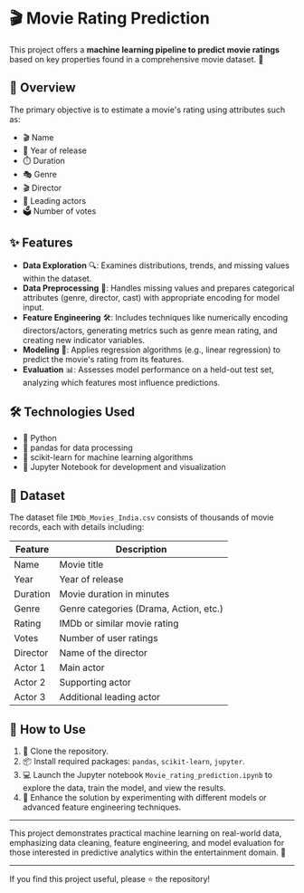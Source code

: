 # 🎬 Movie Rating Prediction

This project offers a **machine learning pipeline to predict movie ratings** based on key properties found in a comprehensive movie dataset. :popcorn:

## 📝 Overview

The primary objective is to estimate a movie's rating using attributes such as:

- 🎬 Name  
- 📆 Year of release  
- ⏱️ Duration  
- 🎭 Genre  
- 🎬 Director  
- 👤 Leading actors  
- 🗳️ Number of votes

## ✨ Features

- **Data Exploration** 🔍: Examines distributions, trends, and missing values within the dataset.
- **Data Preprocessing** 🧹: Handles missing values and prepares categorical attributes (genre, director, cast) with appropriate encoding for model input.
- **Feature Engineering** 🛠️: Includes techniques like numerically encoding directors/actors, generating metrics such as genre mean rating, and creating new indicator variables.
- **Modeling** 🤖: Applies regression algorithms (e.g., linear regression) to predict the movie's rating from its features.
- **Evaluation** 📊: Assesses model performance on a held-out test set, analyzing which features most influence predictions.

## 🛠️ Technologies Used

- 🐍 Python  
- 🐼 pandas for data processing  
- 🔗 scikit-learn for machine learning algorithms  
- 📒 Jupyter Notebook for development and visualization

## 🎲 Dataset

The dataset file `IMDb_Movies_India.csv` consists of thousands of movie records, each with details including:

| Feature   | Description                                |
|-----------|--------------------------------------------|
| Name      | Movie title                                |
| Year      | Year of release                            |
| Duration  | Movie duration in minutes                  |
| Genre     | Genre categories (Drama, Action, etc.)     |
| Rating    | IMDb or similar movie rating               |
| Votes     | Number of user ratings                     |
| Director  | Name of the director                       |
| Actor 1   | Main actor                                 |
| Actor 2   | Supporting actor                           |
| Actor 3   | Additional leading actor                   |

## 🚀 How to Use

1. 🧬 Clone the repository.
2. 📦 Install required packages: `pandas`, `scikit-learn`, `jupyter`.
3. 💻 Launch the Jupyter notebook `Movie_rating_prediction.ipynb` to explore the data, train the model, and view the results.
4. 🚧 Enhance the solution by experimenting with different models or advanced feature engineering techniques.

---

This project demonstrates practical machine learning on real-world data, emphasizing data cleaning, feature engineering, and model evaluation for those interested in predictive analytics within the entertainment domain. :star2:

---

If you find this project useful, please ⭐ the repository!
